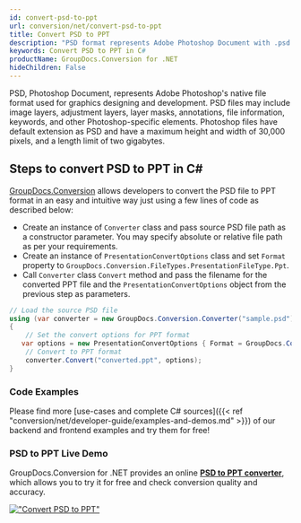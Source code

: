 ```yaml
---
id: convert-psd-to-ppt
url: conversion/net/convert-psd-to-ppt
title: Convert PSD to PPT
description: "PSD format represents Adobe Photoshop Document with .psd extension. Learn how to convert PSD to PPT file programmatically in C# language using GroupDocs.Conversion for .NET library."
keywords: Convert PSD to PPT in C#
productName: GroupDocs.Conversion for .NET
hideChildren: False
---
```


PSD, Photoshop Document, represents Adobe Photoshop's native file format used for graphics designing and development. PSD files may include image layers, adjustment layers, layer masks, annotations, file information, keywords, and other Photoshop-specific elements. Photoshop files have default extension as PSD and have a maximum height and width of 30,000 pixels, and a length limit of two gigabytes.

## Steps to convert PSD to PPT in C#

[GroupDocs.Conversion](https://products.groupdocs.com/conversion/net) allows developers to convert the PSD file to PPT format in an easy and intuitive way just using a few lines of code as described below:

* Create an instance of `Converter` class and pass source PSD file path as a constructor parameter. You may specify absolute or relative file path as per your requirements. 
* Create an instance of `PresentationConvertOptions` class and set `Format` property to `GroupDocs.Conversion.FileTypes.PresentationFileType.Ppt`.
* Call `Converter` class `Convert` method and pass the filename for the converted PPT file and the `PresentationConvertOptions` object from the previous step as parameters.

```csharp
// Load the source PSD file
using (var converter = new GroupDocs.Conversion.Converter("sample.psd"))
{
    // Set the convert options for PPT format
   var options = new PresentationConvertOptions { Format = GroupDocs.Conversion.FileTypes.PresentationFileType.Ppt };
    // Convert to PPT format
    converter.Convert("converted.ppt", options);
}
```

### Code Examples

Please find more [use-cases and complete C# sources]({{< ref "conversion/net/developer-guide/examples-and-demos.md" >}}) of our backend and frontend examples and try them for free!

### PSD to PPT Live Demo

GroupDocs.Conversion for .NET provides an online [**PSD to PPT converter**](https://products.groupdocs.app/conversion/psd-to-ppt), which allows you to try it for free and check conversion quality and accuracy.

[!["Convert PSD to PPT"](conversion/net/images/convert-to-ppt/convert-psd-to-ppt.png)](https://products.groupdocs.app/conversion/psd-to-ppt)